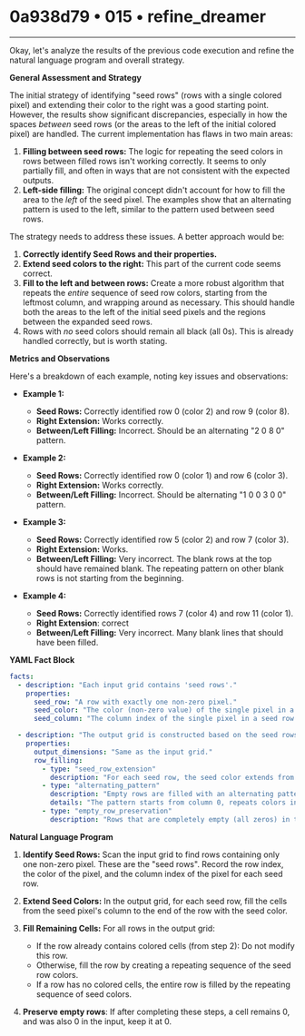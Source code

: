 # 0a938d79 • 015 • refine_dreamer

---
Okay, let's analyze the results of the previous code execution and refine the natural language program and overall strategy.

**General Assessment and Strategy**

The initial strategy of identifying "seed rows" (rows with a single colored pixel) and extending their color to the right was a good starting point. However, the results show significant discrepancies, especially in how the spaces *between* seed rows (or the areas to the left of the initial colored pixel) are handled. The current implementation has flaws in two main areas:

1.  **Filling between seed rows:** The logic for repeating the seed colors in rows between filled rows isn't working correctly. It seems to only partially fill, and often in ways that are not consistent with the expected outputs.
2.  **Left-side filling:** The original concept didn't account for how to fill the area to the *left* of the seed pixel. The examples show that an alternating pattern is used to the left, similar to the pattern used between seed rows.

The strategy needs to address these issues. A better approach would be:

1.  **Correctly identify Seed Rows and their properties.**
2.  **Extend seed colors to the right:** This part of the current code seems correct.
3.  **Fill to the left and between rows:** Create a more robust algorithm that repeats the *entire* sequence of seed row colors, starting from the leftmost column, and wrapping around as necessary. This should handle both the areas to the left of the initial seed pixels and the regions between the expanded seed rows.
4.  Rows with *no* seed colors should remain all black (all 0s). This is already handled correctly, but is worth stating.

**Metrics and Observations**

Here's a breakdown of each example, noting key issues and observations:

*   **Example 1:**
    *   **Seed Rows:** Correctly identified row 0 (color 2) and row 9 (color 8).
    *   **Right Extension:** Works correctly.
    *   **Between/Left Filling:** Incorrect. Should be an alternating "2 0 8 0" pattern.

*   **Example 2:**
    *   **Seed Rows:** Correctly identified row 0 (color 1) and row 6 (color 3).
    *   **Right Extension:** Works correctly.
    *   **Between/Left Filling:** Incorrect. Should be alternating "1 0 0 3 0 0" pattern.

*   **Example 3:**
    *   **Seed Rows:** Correctly identified row 5 (color 2) and row 7 (color 3).
    *   **Right Extension:** Works.
    *   **Between/Left Filling:** Very incorrect. The blank rows at the top should have remained blank. The repeating pattern on other blank rows is not starting from the beginning.

*   **Example 4:**
    *   **Seed Rows:** Correctly identified rows 7 (color 4) and row 11 (color 1).
    *    **Right Extension**: correct
    *   **Between/Left Filling:** Very incorrect. Many blank lines that should have been filled.

**YAML Fact Block**

```yaml
facts:
  - description: "Each input grid contains 'seed rows'."
    properties:
      seed_row: "A row with exactly one non-zero pixel."
      seed_color: "The color (non-zero value) of the single pixel in a seed row."
      seed_column: "The column index of the single pixel in a seed row."

  - description: "The output grid is constructed based on the seed rows."
    properties:
      output_dimensions: "Same as the input grid."
      row_filling:
        - type: "seed_row_extension"
          description: "For each seed row, the seed color extends from its initial column to the end of the row."
        - type: "alternating_pattern"
          description: "Empty rows are filled with an alternating pattern of the seed colors from all seed rows."
          details: "The pattern starts from column 0, repeats colors in the same order as the seed rows, and wraps around as needed. This fills spaces to the left of a seed pixel, and between any 'seed_row_extension' rows"
        - type: "empty_row_preservation"
          description: "Rows that are completely empty (all zeros) in the input remain empty (all zeros) in the output."
```

**Natural Language Program**

1.  **Identify Seed Rows:** Scan the input grid to find rows containing only one non-zero pixel. These are the "seed rows". Record the row index, the color of the pixel, and the column index of the pixel for each seed row.

2.  **Extend Seed Colors:** In the output grid, for each seed row, fill the cells from the seed pixel's column to the end of the row with the seed color.

3.  **Fill Remaining Cells:** For all rows in the output grid:
    * If the row already contains colored cells (from step 2): Do not modify this row.
    * Otherwise, fill the row by creating a repeating sequence of the seed row colors.
    * If a row has no colored cells, the entire row is filled by the repeating sequence of seed colors.

4.  **Preserve empty rows**: If after completing these steps, a cell remains 0, and was also 0 in the input, keep it at 0.

